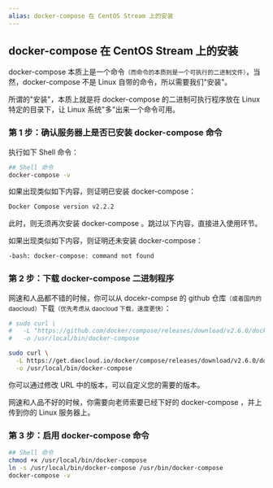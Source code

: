 ```yaml
---
alias: docker-compose 在 CentOS Stream 上的安装
---
```


## docker-compose 在 CentOS Stream 上的安装

docker-compose 本质上是一个命令<small>（而命令的本质则是一个可执行的二进制文件）</small>，当然，docker-compose 不是 Linux 自带的命令，所以需要我们"安装"。

所谓的"安装"，本质上就是将 docker-compose 的二进制可执行程序放在 Linux 特定的目录下，让 Linux 系统"多"出来一个命令可用。

### 第 1 步：确认服务器上是否已安装 docker-compose 命令

执行如下 Shell 命令：

```bash
## Shell 命令
docker-compose -v
```

如果出现类似如下内容，则证明已安装 docker-compose：

```bash
Docker Compose version v2.2.2
```

此时，则无须再次安装 docker-compose 。跳过以下内容，直接进入使用环节。

如果出现类似如下内容，则证明还未安装 docker-compose： 

```bash
-bash: docker-compose: command not found
```

### 第 2 步：下载 docker-compose 二进制程序

网速和人品都不错的时候，你可以从 docekr-compse 的 github 仓库<small>（或者国内的 daocloud）</small>下载<small>（优先考虑从 daocloud 下载，速度更快）</small>：

```bash
# sudo curl \ 
#   -L "https://github.com/docker/compose/releases/download/v2.6.0/docker-compose-$(uname -s)-$(uname -m)" \
#   -o /usr/local/bin/docker-compose

sudo curl \
  -L https://get.daocloud.io/docker/compose/releases/download/v2.6.0/docker-compose-`uname -s`-`uname -m` \
  -o /usr/local/bin/docker-compose
```

你可以通过修改 URL 中的版本，可以自定义您的需要的版本。

网速和人品不好的时候，你需要向老师索要已经下好的 docker-compose ，并上传到你的 Linux 服务器上。

### 第 3 步：启用 docker-compose 命令

```bash
## Shell 命令
chmod +x /usr/local/bin/docker-compose
ln -s /usr/local/bin/docker-compose /usr/bin/docker-compose
docker-compose -v
```



